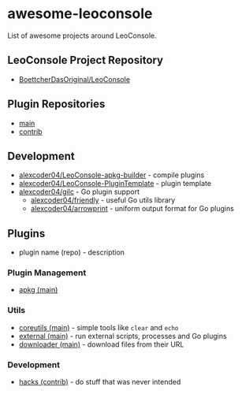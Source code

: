 
# awesome-leoconsole

List of awesome projects around LeoConsole.

## LeoConsole Project Repository

 - [BoettcherDasOriginal/LeoConsole](https://github.com/BoettcherDasOriginal/LeoConsole)

## Plugin Repositories

 - [main](https://github.com/alexcoder04/LeoConsole-repo-main)
 - [contrib](https://github.com/alexcoder04/LeoConsole-repo-contrib)

## Development

 - [alexcoder04/LeoConsole-apkg-builder](https://github.com/alexcoder04/LeoConsole-apkg-builder) - compile plugins
 - [alexcoder04/LeoConsole-PluginTemplate](https://github.com/alexcoder04/LeoConsole-PluginTemplate) - plugin template
 - [alexcoder04/gilc](https://github.com/alexcoder04/gilc) - Go plugin support
   - [alexcoder04/friendly](https://github.com/alexcoder04/friendly) - useful Go utils library
   - [alexcoder04/arrowprint](https://github.com/alexcoder04/arrowprint) - uniform output format for Go plugins

## Plugins

 - plugin name (repo) - description

### Plugin Management

 - [apkg (main)](https://github.com/alexcoder04/LeoConsole-apkg)

### Utils

 - [coreutils (main)](https://github.com/alexcoder04/LeoConsole-coreutils) - simple tools like `clear` and `echo`
 - [external (main)](https://github.com/alexcoder04/LeoConsole-external) - run external scripts, processes and Go plugins
 - [downloader (main)](https://github.com/alexcoder04/LeoConsole-downloader) - download files from their URL

### Development

 - [hacks (contrib)](https://github.com/alexcoder04/LeoConsole-hacks) - do stuff that was never intended
